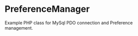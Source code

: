 PreferenceManager
=================

Example PHP class for MySql PDO connection and Preference management. 
